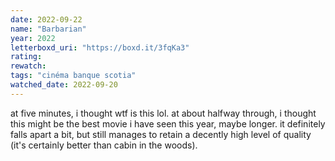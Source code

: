 ```yaml
---
date: 2022-09-22
name: "Barbarian"
year: 2022
letterboxd_uri: "https://boxd.it/3fqKa3"
rating: 
rewatch: 
tags: "cinéma banque scotia"
watched_date: 2022-09-20
---
```


at five minutes, i thought wtf is this lol. at about halfway through, i thought this might be the best movie i have seen this year, maybe longer. it definitely falls apart a bit, but still manages to retain a decently high level of quality (it's certainly better than cabin in the woods).
